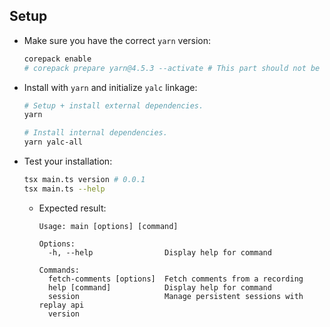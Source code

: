 ## Setup

* Make sure you have the correct `yarn` version:
  ```sh
  corepack enable
  # corepack prepare yarn@4.5.3 --activate # This part should not be necessary because we have `packageManager` set.
  ```
* Install with `yarn` and initialize `yalc` linkage:
  ```sh
  # Setup + install external dependencies.
  yarn

  # Install internal dependencies.
  yarn yalc-all
  ```
* Test your installation:
  ```sh
  tsx main.ts version # 0.0.1
  tsx main.ts --help
  ```
  * Expected result:
    ```
    Usage: main [options] [command]

    Options:
      -h, --help                Display help for command

    Commands:
      fetch-comments [options]  Fetch comments from a recording
      help [command]            Display help for command
      session                   Manage persistent sessions with replay api
      version
    ```
